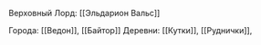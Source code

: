Верховный Лорд: [[Эльдарион Вальс]]

Города: [[Ведон]], [[Байтор]] 
Деревни: [[Кутки]], [[Руднички]], 
